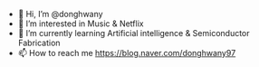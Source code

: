 - 👋 Hi, I’m @donghwany
- 👀 I’m interested in Music & Netflix
- 🌱 I’m currently learning Artificial intelligence & Semiconductor Fabrication 
- 📫 How to reach me  https://blog.naver.com/donghwany97 

